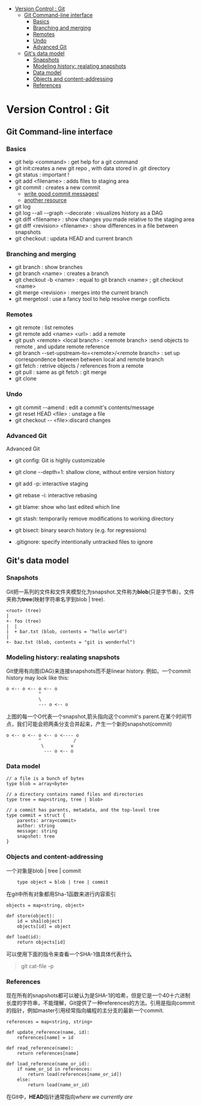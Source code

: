 - [Version Control : Git](#version-control--git)
  - [Git Command-line interface](#git-command-line-interface)
    - [Basics](#basics)
    - [Branching and merging](#branching-and-merging)
    - [Remotes](#remotes)
    - [Undo](#undo)
    - [Advanced Git](#advanced-git)
  - [Git's data model](#gits-data-model)
    - [Snapshots](#snapshots)
    - [Modeling history: realating snapshots](#modeling-history-realating-snapshots)
    - [Data model](#data-model)
    - [Objects and content-addressing](#objects-and-content-addressing)
    - [References](#references)
# Version Control : Git

## Git Command-line interface 
### Basics
- git help \<command> : get help for a git command
- git init:creates a new git repo , with data stored in .git directory
- git status : important ! 
- git add \<filename> : adds files to staging area
- git commit : creates a new commit 
  - [write good commit messages!](https://tbaggery.com/2008/04/19/a-note-about-git-commit-messages.html)
  - [another resource](https://cbea.ms/git-commit/)
- git log
- git log --all --graph --decorate : visualizes history as a DAG
- git diff \<filename> : show changes you made relative to the staging area
- git diff \<revision> \<filename> : show differences in a file between snapshots
- git checkout <revision> : updata HEAD and current branch

### Branching and merging
- git branch : show branches
- git branch \<name> : creates a branch
- git checkout -b \<name> : equal to git branch \<name> ; git checkout \<name>
- git merge \<revision> : merges into the current branch
- git mergetool : use a fancy tool to help resolve merge conflicts

### Remotes

- git remote : list remotes
- git remote add \<name> \<url> : add a remote 
- git push \<remote> \<local branch> : \<remote branch> :send objects to remote , and update remote reference
- git branch --set-upstream-to=\<remote>/\<remote branch> : set up correspondence between between local and remote branch
- git fetch : retrive objects / references from a remote
- git pull : same as git fetch : git merge
- git clone

### Undo
- git commit --amend : edit a commit's contents/message
- git reset HEAD \<file> : unstage a file
- git checkout -- \<file>:discard changes

### Advanced Git 
Advanced Git
- git config: Git is highly customizable

- git clone --depth=1: shallow clone, without entire version history
- git add -p: interactive staging
- git rebase -i: interactive rebasing
- git blame: show who last edited which line
- git stash: temporarily remove modifications to working directory
- git bisect: binary search history (e.g. for regressions)
- .gitignore: specify intentionally untracked files to ignore


## Git's data model

### Snapshots

Git把一系列的文件和文件夹模型化为snapshot.文件称为**blob**(只是字节串)，文件夹称为**tree**(映射字符串名字到blob | tree).

    <root> (tree)
    |
    +- foo (tree)
    |  |
    |  + bar.txt (blob, contents = "hello world")
    |
    +- baz.txt (blob, contents = "git is wonderful")

### Modeling history: realating snapshots

Git使用有向图(DAG)来连接snapshots而不是linear history.
例如，一个commit history may look like this:

    o <-- o <-- o <-- o
                ^
                \
                --- o <-- o

上图的每一个O代表一个snapshot,箭头指向这个commit's parent.在某个时间节点，我们可能会把两条分支合并起来，产生一个新的snapshot(commit)

    o <-- o <-- o <-- o <---- o
                ^            /
                 \          v
                  --- o <-- o

### Data model

    // a file is a bunch of bytes
    type blob = array<byte>

    // a directory contains named files and directories
    type tree = map<string, tree | blob>

    // a commit has parents, metadata, and the top-level tree
    type commit = struct {
        parents: array<commit>
        author: string
        message: string
        snapshot: tree
    }

### Objects and content-addressing

一个对象是blob | tree | commit

        type object = blob | tree | commit

在git中所有对象都用Sha-1函数来进行内容索引

    objects = map<string, object>

    def store(object):
        id = sha1(object)
        objects[id] = object

    def load(id):
        return objects[id]

可以使用下面的指令来查看一个SHA-1值具体代表什么
>git cat-file -p

### References 

现在所有的snapshots都可以被认为是SHA-1的哈希，但是它是一个40十六进制长度的字符串，不能理解，Git提供了一种references的方法。引用是指向commit的指针，例如master引用经常指向编程的主分支的最新一个commit.

    references = map<string, string>

    def update_reference(name, id):
        references[name] = id

    def read_reference(name):
        return references[name]

    def load_reference(name_or_id):
        if name_or_id in references:
            return load(references[name_or_id])
        else:
            return load(name_or_id)

在Git中，**HEAD**指针通常指向*where we currently are*



